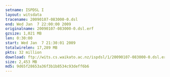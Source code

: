 ```yaml
---
setname: ISPDSL I
layout: witsdata
tracename: 20090107-083000-0.dsl
end: Wed Jan  7 22:00:00 2009
originalname: 20090107-083000-0.dsl.erf
gzsize: 1,021 MB
len: 0:30:00
start: Wed Jan  7 21:30:01 2009
totalwirelen: 17,289 MB
pkts: 32 million
download: ftp://wits.cs.waikato.ac.nz/ispdsl/1/20090107-083000-0.dsl.erf.gz
size: 2,453 MB
md5: 9d65f28653a36f3b1b8534c93deff6b6
---
```


